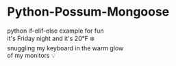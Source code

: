 # Python-Possum-Mongoose
python if-elif-else example for fun<br>
it's Friday night and it's 20&deg;F :snowflake:<br>
snuggling my keyboard in the warm glow<br>
of my monitors :bulb:
